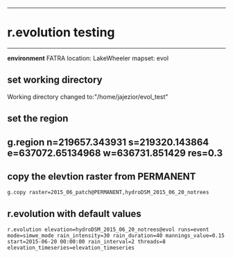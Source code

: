 ---------------------------
# r.evolution testing
---------------------------
**environment**
FATRA
location: LakeWheeler
mapset: evol
## set working directory
Working directory changed to:"/home/jajezior/evol_test" 
## set the region
g.region n=219657.343931 s=219320.143864 e=637072.65134968 w=636731.851429 res=0.3
----------------------------
## copy the elevtion raster from PERMANENT
	g.copy raster=2015_06_patch@PERMANENT,hydroDSM_2015_06_20_notrees

## r.evolution with default values 
	r.evolution elevation=hydroDSM_2015_06_20_notrees@evol runs=event mode=simwe_mode rain_intensity=30 rain_duration=40 mannings_value=0.15 start=2015-06-20 00:00:00 rain_interval=2 threads=8 elevation_timeseries=elevation_timeseries

